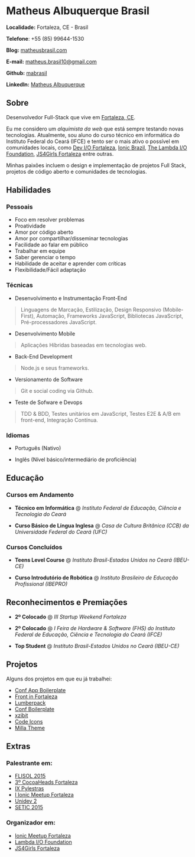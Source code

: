 # Matheus Albuquerque Brasil

**Localidade:** Fortaleza, CE - Brasil

**Telefone**: +55 (85) 99644-1530

**Blog:** [matheusbrasil.com](http://matheusbrasil.com)

**E-mail:** matheus.brasil10@gmail.com

**Github:** [mabrasil](https://github.com/mabrasil)

**LinkedIn:** [Matheus Albuquerque](https://www.linkedin.com/in/matheusalbuquerque)

## Sobre

Desenvolvedor Full-Stack que vive em [Fortaleza, CE](http://pt.wikipedia.org/wiki/Fortaleza).

Eu me considero um *alquimista da web* que está sempre testando novas tecnologias. Atualmente, sou aluno do curso técnico em informática do Instituto Federal do Ceará (IFCE) e tento ser o mais ativo o possível em comunidades locais, como [Dev I/O Fortaleza](https://www.facebook.com/groups/fortalezadevelopers/), [Ionic Brazil](http://ionicbrazil.com/), [The Lambda I/O Foundation](https://github.com/lambda-io), [JS4Girls Fortaleza](http://js4girls-fortaleza.github.io/) entre outras.

Minhas paixões incluem o design e implementação de projetos Full Stack, projetos de código aberto e comunidades de tecnologias.

## Habilidades

### Pessoais

- Foco em resolver problemas
- Proatividade
- Amor por código aberto
- Amor por compartilhar/disseminar tecnologias
- Facilidade ao falar em público
- Trabalhar em equipe
- Saber gerenciar o tempo
- Habilidade de aceitar e aprender com críticas
- Flexibilidade/Fácil adaptação

### Técnicas

- Desenvolvimento e Instrumentação Front-End

> Linguagens de Marcação, Estilização, Design Responsivo (Mobile-First), Automação, Frameworks JavaScript, Bibliotecas JavaScript,  Pré-processadores JavaScript.

- Desenvolvimento Mobile

> Aplicações Híbridas baseadas em tecnologias web.

- Back-End Development

> Node.js e seus frameworks.

- Versionamento de Software

> Git e social coding via Github.

- Teste de Sofware e Devops

> TDD & BDD, Testes unitários em JavaScript, Testes E2E & A/B em front-end, Integração Contínua.

### Idiomas

- Português (Nativo)

- Inglês (Nível básico/intermediário de proficiência)

## Educação

### Cursos em Andamento

- **Técnico em Informática** @ *Instituto Federal de Educação, Ciência e Tecnologia do Ceará*

- **Curso Básico de Língua Inglesa** @ *Casa de Cultura Britânica (CCB) da Universidade Federal do Ceará (UFC)*

### Cursos Concluídos

- **Teens Level Course** @ *Instituto Brasil-Estados Unidos no Ceará (IBEU-CE)*

- **Curso Introdutório de Robótica** @ *Instituto Brasileiro de Educação Profissional (IBEPRO)*

## Reconhecimentos e Premiações

- **2º Colocado** @ *III Startup Weekend Fortaleza*

- **2º Colocado** @ *I Feira de Hardware & Software (FHS) do Instituto Federal de Educação, Ciência e Tecnologia do Ceará (IFCE)*

- **Top Student** @ *Instituto Brasil-Estados Unidos no Ceará (IBEU-CE)*

## Projetos

Alguns dos projetos em que eu já trabalhei:

- [Conf App Boilerplate](https://github.com/devevents/conf-app-boilerplate)
- [Front in Fortaleza](https://play.google.com/store/apps/details?id=com.devevents.frontinfortaleza)
- [Lumberpack](https://github.com/mabrasil/lumberpack)
- [Conf Boilerplate](https://github.com/mabrasil/conf-boilerplate)
- [xzibit](https://github.com/mabrasil/xzibit)
- [Code Icons](https://github.com/mabrasil/codeicons)
- [Milla Theme](https://github.com/mabrasil/milla-theme)

## Extras

### Palestrante em:

- [FLISOL 2015](http://flisolce.org/)
- [3º CocoaHeads Fortaleza](http://www.cocoaheads.com.br/agendas/detalhes/79/)
- [IX Pylestras](http://pylestras.org/evento/ix-pylestras/)
- [I Ionic Meetup Fortaleza](http://www.meetup.com/pt/Ionic-Ceara/events/224620543/)
- [Unidev 2](http://unidevce.github.io/)
- [SETIC 2015](http://www.seti.ufc.br/)

### Organizador em:

- [Ionic Meetup Fortaleza](http://ionicbrazil.com/)
- [Lambda I/O Foundation](https://github.com/lambda-io)
- [JS4Girls Fortaleza](http://js4girls-fortaleza.github.io/)
